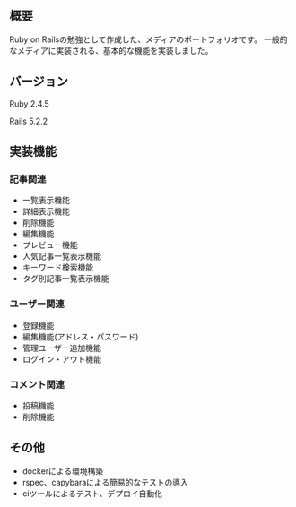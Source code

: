 ## 概要
Ruby on Railsの勉強として作成した、メディアのポートフォリオです。
一般的なメディアに実装される、基本的な機能を実装しました。

## バージョン
Ruby 2.4.5

Rails 5.2.2

## 実装機能

### 記事関連
- 一覧表示機能
- 詳細表示機能
- 削除機能
- 編集機能
- プレビュー機能
- 人気記事一覧表示機能
- キーワード検索機能
- タグ別記事一覧表示機能


### ユーザー関連
- 登録機能
- 編集機能(アドレス・パスワード)
- 管理ユーザー追加機能
- ログイン・アウト機能

### コメント関連
- 投稿機能
- 削除機能

## その他
- dockerによる環境構築
- rspec、capybaraによる簡易的なテストの導入
- ciツールによるテスト、デプロイ自動化